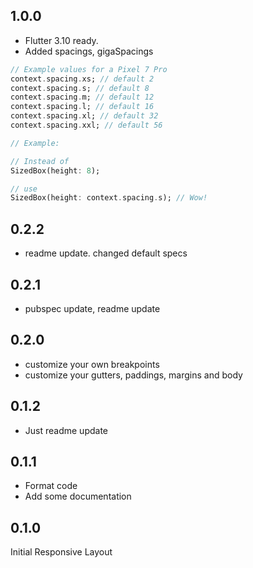 ## 1.0.0
* Flutter 3.10 ready.
* Added spacings, gigaSpacings

```dart
// Example values for a Pixel 7 Pro
context.spacing.xs; // default 2
context.spacing.s; // default 8
context.spacing.m; // default 12
context.spacing.l; // default 16
context.spacing.xl; // default 32
context.spacing.xxl; // default 56

// Example:

// Instead of 
SizedBox(height: 8);

// use
SizedBox(height: context.spacing.s); // Wow!
```

## 0.2.2
* readme update. changed default specs

## 0.2.1
* pubspec update, readme update

## 0.2.0
* customize your own breakpoints
* customize your gutters, paddings, margins and body

## 0.1.2
* Just readme update

## 0.1.1

* Format code
* Add some documentation

## 0.1.0

Initial Responsive Layout
